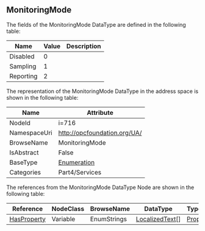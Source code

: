 <!-- datatype -->
## MonitoringMode
  
<!-- end of description -->
The fields of the MonitoringMode DataType are defined in the following table:  

|Name|Value| Description|
|---|---|---|
|Disabled|0||
|Sampling|1||
|Reporting|2||

The representation of the MonitoringMode DataType in the address space is shown in the following table:  

|Name|Attribute|
|---|---|
|NodeId|i=716|
|NamespaceUri|http://opcfoundation.org/UA/|
|BrowseName|MonitoringMode|
|IsAbstract|False|
|BaseType|[Enumeration](../../../Part3/DataTypes/Enumeration/readme.md)|
|Categories|Part4/Services|

The references from the MonitoringMode DataType Node are shown in the following table:  

|Reference|NodeClass|BrowseName|DataType|TypeDefinition|ModellingRule|
|---|---|---|---|---|---|
|[HasProperty](../../../Part3/ReferenceTypes/HasProperty/readme.md)|Variable|EnumStrings|[LocalizedText](../../../Part3/DataTypes/LocalizedText/readme.md)[]|[PropertyType](../../Part5/VariableTypes/PropertyType/readme.md)|[Mandatory](../../Objects/Mandatory/readme.md)|

